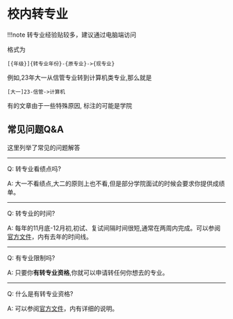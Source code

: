 # 校内转专业

!!!note
    转专业经验贴较多，建议通过电脑端访问

格式为
```
[{年级}]{转专业年份}-{原专业}->{现专业}
```
例如,23年大一从信管专业转到计算机类专业,那么就是
```
[大一]23-信管->计算机
```

有的文章由于一些特殊原因, 标注的可能是学院

## 常见问题Q&A

这里列举了常见的问题解答

------

Q: 转专业看绩点吗?

A: 大一不看绩点,大二的原则上也不看,但是部分学院面试的时候会要求你提供成绩单。

------

Q: 转专业的时间?

A: 每年的11月底-12月初,初试、复试间隔时间很短,通常在两周内完成。可以参阅[官方文件](https://jwc.ccnu.edu.cn/info/1102/10280.htm)，内有去年的时间线。

------

Q: 有专业限制吗?

A: 只要你**有转专业资格**,你就可以申请转任何你想去的专业。

------

Q: 什么是有转专业资格?

A: 可以参阅[官方文件](https://jwc.ccnu.edu.cn/info/1102/10280.htm)，内有详细的说明。
